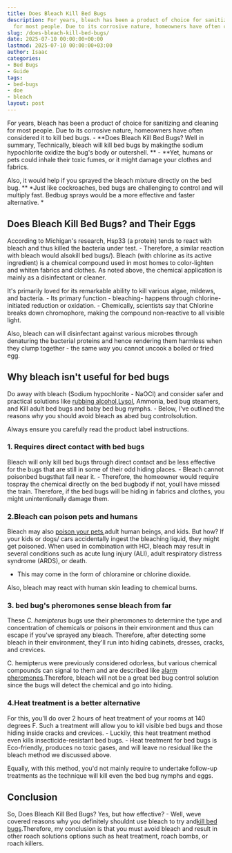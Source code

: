 ```yaml
---
title: Does Bleach Kill Bed Bugs
description: For years, bleach has been a product of choice for sanitizing and cleaning
  for most people. Due to its corrosive nature, homeowners have often considered it...
slug: /does-bleach-kill-bed-bugs/
date: 2025-07-10 00:00:00+00:00
lastmod: 2025-07-10 00:00:00+03:00
author: Isaac
categories:
- Bed Bugs
- Guide
tags:
- bed-bugs
- doe
- bleach
layout: post
---
```

For years, bleach has been a product of choice for sanitizing and cleaning for most people. Due to its corrosive nature, homeowners have often considered it to kill bed bugs. - **Does Bleach Kill Bed Bugs? Well in summary, Technically, bleach will kill bed bugs by makingthe sodium hypochlorite oxidize the bug's body or outershell. ** - **Yet, humans or pets could inhale their toxic fumes, or it might damage your clothes and fabrics.

Also, it would help if you sprayed the bleach mixture directly on the bed bug. ** *Just like cockroaches, bed bugs are challenging to control and will multiply fast. Bedbug sprays would be a more effective and faster alternative. *

##  Does Bleach Kill Bed Bugs? and Their Eggs

According to Michigan's research, Hsp33 (a protein) tends to react with bleach and thus killed the bacteria under test. - Therefore, a similar reaction with bleach would alsokill bed bugs/). Bleach (with chlorine as its active ingredient) is a chemical compound used in most homes to color-lighten and whiten fabrics and clothes. As noted above, the chemical application is mainly as a disinfectant or cleaner.

It's primarily loved for its remarkable ability to kill various algae, mildews, and bacteria. - Its primary function - bleaching- happens through chlorine-initiated reduction or oxidation. - Chemically, scientists say that Chlorine breaks down chromophore, making the compound non-reactive to all visible light.

Also, bleach can will disinfectant against various microbes through denaturing the bacterial proteins and hence rendering them harmless when they clump together - the same way you cannot uncook a boiled or fried egg.

##  Why bleach isn't useful for bed bugs

Do away with bleach (Sodium hypochlorite - NaOCl) and consider safer and practical solutions like [rubbing alcohol](https://pestpolicy.com/does-rubbing-alcohol-kill-bed-bugs/),[Lysol](https://pestpolicy.com/does-lysol-kill-bed-bugs/), Ammonia, bed bug steamers, and Kill adult bed bugs and baby bed bug nymphs. - Below, I've outlined the reasons why you should avoid bleach as abed bug controlsolution.

Always ensure you carefully read the product label instructions.

###  1. Requires direct contact with bed bugs

Bleach will only kill bed bugs through direct contact and be less effective for the bugs that are still in some of their odd hiding places. - Bleach cannot poisonbed bugsthat fall near it. - Therefore, the homeowner would require tospray the chemical directly on the bed bugbody if not, youll have missed the train. Therefore, if the bed bugs will be hiding in fabrics and clothes, you might unintentionally damage them.

###  2.Bleach can poison pets and humans

Bleach may also [poison your pets](https://www.petmd.com/dog/emergency/poisoning-toxicity/bleach-poisoning-pets-what-you-should-know),adult human beings, and kids. But how? If your kids or dogs/ cars accidentally ingest the bleaching liquid, they might get poisoned. When used in combination with HCl, bleach may result in several conditions such as acute lung injury (ALI), adult respiratory distress syndrome (ARDS), or death.

- This may come in the form of chloramine or chlorine dioxide.

Also, bleach may react with human skin leading to chemical burns.

###  3. bed bug's pheromones sense bleach from far

These *C. hemipterus* bugs use their pheromones to determine the type and concentration of chemicals or poisons in their environment and thus can escape if you've sprayed any bleach. Therefore, after detecting some bleach in their environment, they'll run into hiding cabinets, dresses, cracks, and crevices.

C. hemipterus were previously considered odorless, but various chemical compounds can signal to them and are described like [alarm pheromones](https://www.ncbi.nlm.nih.gov/pmc/articles/PMC3068171/).Therefore, bleach will not be a great bed bug control solution since the bugs will detect the chemical and go into hiding.

###  4.Heat treatment is a better alternative

For this, you'll do over 2 hours of heat treatment of your rooms at 140 degrees F. Such a treatment will allow you to kill visible bed bugs and those hiding inside cracks and crevices. - Luckily, this heat treatment method even kills insecticide-resistant bed bugs. - Heat treatment for bed bugs is Eco-friendly, produces no toxic gases, and will leave no residual like the bleach method we discussed above.

Equally, with this method, you'd not mainly require to undertake follow-up treatments as the technique will kill even the bed bug nymphs and eggs.

##  **Conclusion**

So, Does Bleach Kill Bed Bugs? Yes, but how effective? - Well, weve covered reasons why you definitely shouldnt use bleach to try and[kill bed bugs](https://pestpolicy.com/does-dryer-kill-bed-bugs/).Therefore, my conclusion is that you must avoid bleach and result in other roach solutions options such as heat treatment, roach bombs, or roach killers.
